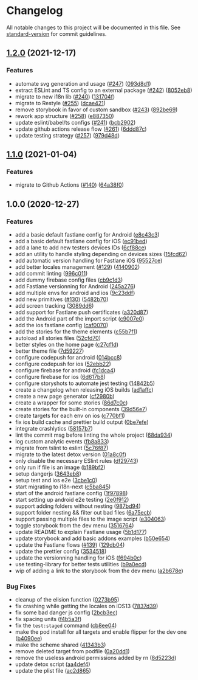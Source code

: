 # Changelog

All notable changes to this project will be documented in this file. See [standard-version](https://github.com/conventional-changelog/standard-version) for commit guidelines.

## [1.2.0](https://github.com/tsyirvo/react-native-starter/compare/v1.1.0...v1.2.0) (2021-12-17)


### Features

* automate svg generation and usage ([#247](https://github.com/tsyirvo/react-native-starter/issues/247)) ([093d8d1](https://github.com/tsyirvo/react-native-starter/commit/093d8d1c23a4e1ad135f938ab0a708b27dce31a1))
* extract ESLint and TS config to an external package ([#242](https://github.com/tsyirvo/react-native-starter/issues/242)) ([8052eb8](https://github.com/tsyirvo/react-native-starter/commit/8052eb853aa998d0b369dac2ce7a582431f1f79f))
* migrate to new i18n lib ([#240](https://github.com/tsyirvo/react-native-starter/issues/240)) ([131704f](https://github.com/tsyirvo/react-native-starter/commit/131704fcc4485c751f4694ecdf0dff435b78755a))
* migrate to Restyle ([#255](https://github.com/tsyirvo/react-native-starter/issues/255)) ([dcae421](https://github.com/tsyirvo/react-native-starter/commit/dcae421dff1b251bbace170e6e87f2a198347282))
* remove storybook in favor of custom sandbox ([#243](https://github.com/tsyirvo/react-native-starter/issues/243)) ([892be69](https://github.com/tsyirvo/react-native-starter/commit/892be69e8a426e2cdefb4f64107f032853331782))
* rework app structure ([#258](https://github.com/tsyirvo/react-native-starter/issues/258)) ([e887350](https://github.com/tsyirvo/react-native-starter/commit/e88735008452052c57503ee4a5ccb132c25e9d5e))
* update eslint/babel/ts configs ([#241](https://github.com/tsyirvo/react-native-starter/issues/241)) ([bcb2902](https://github.com/tsyirvo/react-native-starter/commit/bcb29023b7ad0208c440d74729a8559b4fd21eb0))
* update github actions release flow ([#261](https://github.com/tsyirvo/react-native-starter/issues/261)) ([6ddd87c](https://github.com/tsyirvo/react-native-starter/commit/6ddd87c218f3257797443e89f907ffa25ee5e393))
* update testing strategy ([#257](https://github.com/tsyirvo/react-native-starter/issues/257)) ([979d48d](https://github.com/tsyirvo/react-native-starter/commit/979d48ddb3390e3db0bfabf68a8d7443d4a087f4))

## [1.1.0](https://github.com/tsyirvo/react-native-starter/compare/v1.0.0...v1.1.0) (2021-01-04)


### Features

* migrate to Github Actions ([#140](https://github.com/tsyirvo/react-native-starter/issues/140)) ([64a38f0](https://github.com/tsyirvo/react-native-starter/commit/64a38f0a1268179c2e608261fbd778b03fc65eb8))

## 1.0.0 (2020-12-27)


### Features

* add a basic default fastlane config for Android ([e8c43c3](https://github.com/tsyirvo/react-native-starter/commit/e8c43c3610595e54c1e46ce4317295ae6ffb047d))
* add a basic default fastlane config for iOS ([ec91bed](https://github.com/tsyirvo/react-native-starter/commit/ec91bed04373a783267f2140e3141768c214eafa))
* add a lane to add new testers devices IDs ([6cf88ce](https://github.com/tsyirvo/react-native-starter/commit/6cf88ceedbb24e1e024d9a080252c6b89f7de85c))
* add an utility to handle styling depending on devices sizes ([15fcd62](https://github.com/tsyirvo/react-native-starter/commit/15fcd629f7fce847e2a55d2bc4fec6d66c4fcd6b))
* add automatic version handling for Fastlane iOS ([95527ce](https://github.com/tsyirvo/react-native-starter/commit/95527ce14aa024ff44137e2b4646043c8e84d45e))
* add better locales management ([#129](https://github.com/tsyirvo/react-native-starter/issues/129)) ([4140902](https://github.com/tsyirvo/react-native-starter/commit/4140902db89314bb1c1c5629b1d5777c692a8f3d))
* add commit linting ([996c011](https://github.com/tsyirvo/react-native-starter/commit/996c011a248aa89e50286fe795f7588f4568f0be))
* add dummy firebase config files ([cb9c1d3](https://github.com/tsyirvo/react-native-starter/commit/cb9c1d328d7aac65c8c888d1705910fd1b0d53fc))
* add Fastlane versionning for Android ([245a276](https://github.com/tsyirvo/react-native-starter/commit/245a276e7b9ff3784393e40b9e80d09d7d85734a))
* add multiple envs for android and ios ([9c23ddf](https://github.com/tsyirvo/react-native-starter/commit/9c23ddf6504d50a9d6c6b2566313a7efe1fe828f))
* add new primitives ([#130](https://github.com/tsyirvo/react-native-starter/issues/130)) ([5482b70](https://github.com/tsyirvo/react-native-starter/commit/5482b70addd4e7539a58da3b0a8f21d7ab154f09))
* add screen tracking ([3089dd6](https://github.com/tsyirvo/react-native-starter/commit/3089dd60f06338101617fec18b7b405af33d583d))
* add support for Fastlane push certificates ([a320d87](https://github.com/tsyirvo/react-native-starter/commit/a320d879fecdd9c2d475174ffa00cbf320037b9d))
* add the Android part of the import script ([c9007e0](https://github.com/tsyirvo/react-native-starter/commit/c9007e0afff02b721d610ad5492c91aafed1f608))
* add the ios fastlane config ([caf0070](https://github.com/tsyirvo/react-native-starter/commit/caf007028d3adb6f2c4a2d82ccdfb3d6de17c988))
* add the stories for the theme elements ([c55b7f1](https://github.com/tsyirvo/react-native-starter/commit/c55b7f1dd07849f66e409c2c391527d256159a96))
* autoload all stories files ([52cfd70](https://github.com/tsyirvo/react-native-starter/commit/52cfd700d7297b9fe0ab5c07f40e6760ba9c6a4f))
* better styles on the home page ([c27cf1d](https://github.com/tsyirvo/react-native-starter/commit/c27cf1d340165bfec5a2d1a7f1208fd9cfb60e60))
* better theme file ([7d59227](https://github.com/tsyirvo/react-native-starter/commit/7d592279b765cf7c63595598c77a067688386380))
* configure codepush for android ([014bcc8](https://github.com/tsyirvo/react-native-starter/commit/014bcc8059061eea6975e465c44cdd91a821cb11))
* configure codepush for ios ([52ebb22](https://github.com/tsyirvo/react-native-starter/commit/52ebb22d7fbc38d5523594ee48186db88d4202de))
* configure firebase for android ([fc1dca4](https://github.com/tsyirvo/react-native-starter/commit/fc1dca4c3aadc61b04d6d2782a78f318734a6011))
* configure firebase for ios ([6d617b8](https://github.com/tsyirvo/react-native-starter/commit/6d617b8450ecfebdad2ec31e7c3dc6d71dbc4c00))
* configure storyshots to automate jest testing ([14842b5](https://github.com/tsyirvo/react-native-starter/commit/14842b5d0d6b0b7c3f682eb31f477cbd00cee745))
* create a changelog when releasing iOS builds ([ad1affc](https://github.com/tsyirvo/react-native-starter/commit/ad1affcf1161e192f547f2008d06516f39d8a16a))
* create a new page generator ([cf2980b](https://github.com/tsyirvo/react-native-starter/commit/cf2980b1af392d0d605c26527a7168007ccda948))
* create a wrapper for some stories ([86d7c0c](https://github.com/tsyirvo/react-native-starter/commit/86d7c0c22144076412ebd43a6d1af91df9759399))
* create stories for the built-in components ([39d56e7](https://github.com/tsyirvo/react-native-starter/commit/39d56e7847bbd3f59ea2c520ef44592092bb82e6))
* create targets for each env on ios ([c770bf1](https://github.com/tsyirvo/react-native-starter/commit/c770bf1439528e90dba3279d2f4876659fa54d95))
* fix ios build cache and prettier build output ([0be7efe](https://github.com/tsyirvo/react-native-starter/commit/0be7efe9bf6713db28e7e80e0537db9dd97faeb6))
* integrate crashlytics ([58157b7](https://github.com/tsyirvo/react-native-starter/commit/58157b7c5815f3fc5a589f181c7aa1ee38ff503a))
* lint the commit msg before linting the whole project ([68da934](https://github.com/tsyirvo/react-native-starter/commit/68da934a34931d0596b48c17ade5ea3cb2efe7e1))
* log custom analytic events ([fb8a833](https://github.com/tsyirvo/react-native-starter/commit/fb8a833f7914c9251df53bf8dc516ad143346e08))
* migrate from tslint to eslint ([5c76f87](https://github.com/tsyirvo/react-native-starter/commit/5c76f875bf988913a8c49642528df57ccf9361a5))
* migrate to the latest detox version ([01a8c0f](https://github.com/tsyirvo/react-native-starter/commit/01a8c0fbaf53fca22a4d9cad1bd5f6dc202c3928))
* only disable the necessary ESlint rules ([df29743](https://github.com/tsyirvo/react-native-starter/commit/df29743c0f9132c37c168abfde7cb1be997ec96c))
* only run if file is an image ([b189bf2](https://github.com/tsyirvo/react-native-starter/commit/b189bf25bce493a7171f63a638119648defced14))
* setup dangerjs ([3643eb8](https://github.com/tsyirvo/react-native-starter/commit/3643eb8fa4186745d342224b66d2adefa717062a))
* setup test and ios e2e ([3cbe1c0](https://github.com/tsyirvo/react-native-starter/commit/3cbe1c06cf2ea67fa7123e235cd2452aa278966c))
* start migrating to i18n-next ([c5ba845](https://github.com/tsyirvo/react-native-starter/commit/c5ba8450fc72b7b2635fcda887aff569d71ec8c7))
* start of the android fastlane config ([1f97898](https://github.com/tsyirvo/react-native-starter/commit/1f978989965a732e78f24b7b942fddd40978adac))
* start setting up android e2e testing ([2e0f912](https://github.com/tsyirvo/react-native-starter/commit/2e0f912010c56c7dad4138747c8964563c4b1f36))
* support adding folders without nesting ([987bd94](https://github.com/tsyirvo/react-native-starter/commit/987bd94ba35416ae1d2ed2c5173c6a1154d708b8))
* support folder nesting && filter out bad files ([6a75ecb](https://github.com/tsyirvo/react-native-starter/commit/6a75ecbae579237c753d455fdca9d3c226f94c8e))
* support passing multiple files to the image script ([e304063](https://github.com/tsyirvo/react-native-starter/commit/e304063d77faa6b01571bfe191378c179b206416))
* toggle storybook from the dev menu ([3516764](https://github.com/tsyirvo/react-native-starter/commit/35167645205a28e56d442864fa2ed40128c86e97))
* update README to explain Fastlane usage ([5b1d177](https://github.com/tsyirvo/react-native-starter/commit/5b1d177e29f2f26fa5fb792a58c2da6e09bb6ff5))
* update storybook and add basic addons examples ([b50e654](https://github.com/tsyirvo/react-native-starter/commit/b50e654ff480504c075d003d12df0b1f81448ee7))
* update the Fastlane flows ([#139](https://github.com/tsyirvo/react-native-starter/issues/139)) ([129db04](https://github.com/tsyirvo/react-native-starter/commit/129db04abb2da20049574c4888373f5fa3a240a9))
* update the prettier config ([3534518](https://github.com/tsyirvo/react-native-starter/commit/3534518c1c9a6537c114b7ca114ac74c0c4f97b0))
* update the versionning handling for iOS ([f694b0c](https://github.com/tsyirvo/react-native-starter/commit/f694b0c7e782accc9bff576c7c9a815f9f2813e8))
* use testing-library for better tests utilities ([b9a0ecd](https://github.com/tsyirvo/react-native-starter/commit/b9a0ecdd87991653fcbe65b068a7503799e6bdb1))
* wip of adding a link to the storybook from the dev menu ([a2b678e](https://github.com/tsyirvo/react-native-starter/commit/a2b678e1a7372a2004890fcb643fb514553202fd))


### Bug Fixes

* cleanup of the elision function ([0273b95](https://github.com/tsyirvo/react-native-starter/commit/0273b956bad4f2f7b9dcb5f1ecd33dbff55dcfff))
* fix crashing while getting the locales on iOS13 ([7837d39](https://github.com/tsyirvo/react-native-starter/commit/7837d39cc14c1f458272d01256b04d1b6609e550))
* fix some bad danger js config ([2bcb3ec](https://github.com/tsyirvo/react-native-starter/commit/2bcb3ecf68d332de2a60c34830006f13e3735578))
* fix spacing units ([f4b5a3f](https://github.com/tsyirvo/react-native-starter/commit/f4b5a3fec4a588f90948c6fa547cb2e9fabc568f))
* fix the `test:staged` command ([cb8ee04](https://github.com/tsyirvo/react-native-starter/commit/cb8ee04ff821ff48346f4979590f4ac1d8bc2318))
* make the pod install for all targets and enable flipper for the dev one ([b4090ee](https://github.com/tsyirvo/react-native-starter/commit/b4090eeb6cebf3e9d3fcd784935fea8debd88b20))
* make the scheme shared ([41343b3](https://github.com/tsyirvo/react-native-starter/commit/41343b3968666111fe0ca4994f3a9045af55ec8b))
* remove deleted target from podfile ([0a20dd1](https://github.com/tsyirvo/react-native-starter/commit/0a20dd1ab0699109c5f2f5dc9c08ee0d174dec68))
* remove the useless android permissions added by rn ([8d5223d](https://github.com/tsyirvo/react-native-starter/commit/8d5223d9e73f2e0dd1de3776d820a0578edf9729))
* update detox script ([aa4def4](https://github.com/tsyirvo/react-native-starter/commit/aa4def4677fa7da1178978211a555305b6f76837))
* update the plist file ([ac2d865](https://github.com/tsyirvo/react-native-starter/commit/ac2d86538cd9d3aa3362e6995310e33a1d57d154))

